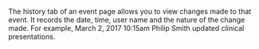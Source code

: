 The history tab of an event page allows you to view changes made to that event.  It records the date, time, user name and the nature of the change made.  For example, March 2, 2017 10:15am Philip Smith updated clinical presentations.

